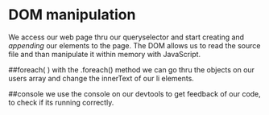 # DOM manipulation
We access our web page thru our queryselector and start creating and *appending* our elements to the page. The DOM allows us to read the source file and than manipulate it within memory with JavaScript.

##foreach( )
with the .foreach() method we can go thru the objects on our users array and change the innerText of our li elements.

##console
we use the console on our devtools to get feedback of our code, to check if its running correctly.